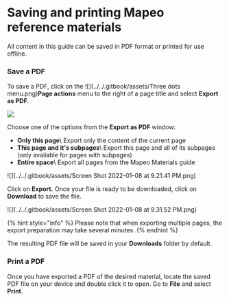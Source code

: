 # Saving and printing Mapeo reference materials

All content in this guide can be saved in PDF format or printed for use offline.&#x20;

### Save a PDF

To save a PDF, click on the ![](../../.gitbook/assets/Three dots menu.png)**Page actions** menu to the right of a page title and select **Export as PDF**.

![](../../.gitbook/assets/GitBook\_page\_actions\_menu.jpg)

Choose one of the options from the **Export as PDF** window:

* **Only this page**\ Export only the content of the current page
* **This page and it's subpages**\ Export this page and all of its subpages (only available for pages with subpages)
* **Entire space**\ Export all pages from the Mapeo Materials guide

![](../../.gitbook/assets/Screen Shot 2022-01-08 at 9.21.41 PM.png)

Click on **Export.** Once your file is ready to be downloaded, click on **Download** to save the file.

![](../../.gitbook/assets/Screen Shot 2022-01-08 at 9.31.52 PM.png)

{% hint style="info" %}
Please note that when exporting multiple pages, the export preparation may take several minutes.
{% endhint %}

The resulting PDF file will be saved in your **Downloads** folder by default.

### Print a PDF

Once you have exported a PDF of the desired material, locate the saved PDF file on your device and double click it to open. Go to **File** and select **Print**.
